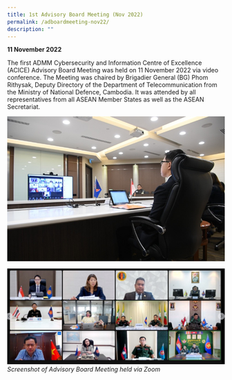 ```yaml
---
title: 1st Advisory Board Meeting (Nov 2022)
permalink: /adboardmeeting-nov22/
description: ""
---
```

**11 November 2022**

The first ADMM Cybersecurity and Information Centre of Excellence (ACICE) Advisory Board Meeting was held on 11 November 2022 via video conference. The Meeting was chaired by Brigadier General (BG) Phom Rithysak, Deputy Directory of the Department of Telecommunication from the Ministry of National Defence, Cambodia. It was attended by all representatives from all ASEAN Member States as well as the ASEAN Secretariat. 

![](/images/1st%20ad%20board.jpg)


![](/images/screenshot%202023-05-27%20144023.jpg)
*Screenshot of Advisory Board Meeting held via Zoom*
